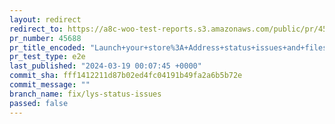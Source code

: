 ```yaml
---
layout: redirect
redirect_to: https://a8c-woo-test-reports.s3.amazonaws.com/public/pr/45688/e2e/index.html
pr_number: 45688
pr_title_encoded: "Launch+your+store%3A+Address+status+issues+and+filesystem"
pr_test_type: e2e
last_published: "2024-03-19 00:07:45 +0000"
commit_sha: fff1412211d87b02ed4fc04191b49fa2a6b5b72e
commit_message: ""
branch_name: fix/lys-status-issues
passed: false
---
```

